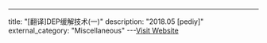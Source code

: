 ---
title: "[翻译]DEP缓解技术(一)"
description: "2018.05 [pediy]"
external_category: "Miscellaneous"
---[Visit Website](https://bbs.pediy.com/thread-226625.htm)


